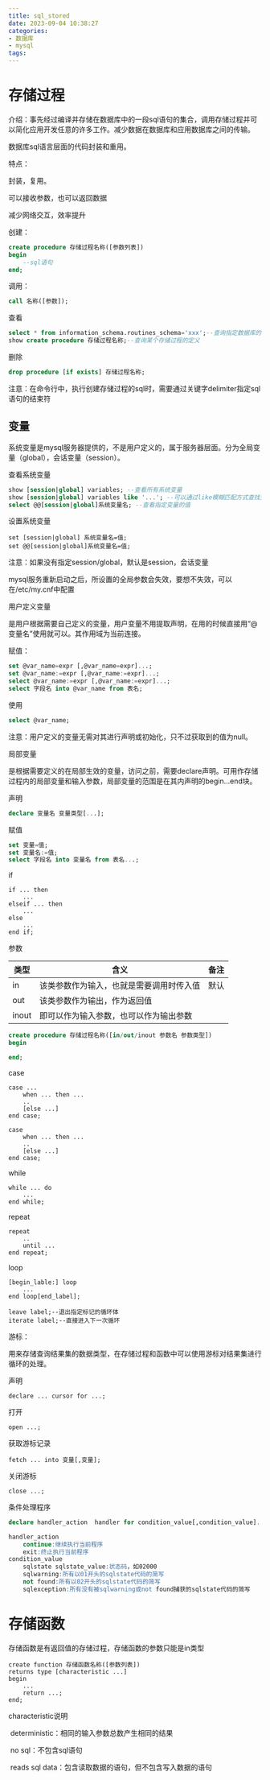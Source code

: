 ```yaml
---
title: sql_stored
date: 2023-09-04 10:38:27
categories:
- 数据库
- mysql
tags:
---
```


# 存储过程

介绍：事先经过编译并存储在数据库中的一段sql语句的集合，调用存储过程并可以简化应用开发任意的许多工作。减少数据在数据库和应用数据库之间的传输。

数据库sql语言层面的代码封装和重用。

特点：

封装，复用。

可以接收参数，也可以返回数据

减少网络交互，效率提升

创建：

```sql
create procedure 存储过程名称([参数列表])
begin
	--sql语句
end;
```

调用：

```sql
call 名称([参数]);
```

查看

```sql
select * from information_schema.routines_schema='xxx';--查询指定数据库的存储过程及状态信息
show create procedure 存储过程名称;--查询某个存储过程的定义
```

删除

```sql
drop procedure [if exists] 存储过程名称;
```

注意：在命令行中，执行创建存储过程的sql时，需要通过关键字delimiter指定sql语句的结束符



## 变量

系统变量是mysql服务器提供的，不是用户定义的，属于服务器层面。分为全局变量（global），会话变量（session）。

查看系统变量

```sql
show [session|global] variables; --查看所有系统变量
show [session|global] variables like '...'; --可以通过like模糊匹配方式查找变量
select @@[session|global]系统变量名; --查看指定变量的值
```

设置系统变量

```mysql
set [session|global] 系统变量名=值;
set @@[session|global]系统变量名=值;
```

注意：如果没有指定session/global，默认是session，会话变量

mysql服务重新启动之后，所设置的全局参数会失效，要想不失效，可以在/etc/my.cnf中配置



用户定义变量

是用户根据需要自己定义的变量，用户变量不用提取声明，在用的时候直接用“@变量名”使用就可以。其作用域为当前连接。

赋值：

```sql
set @var_name=expr [,@var_name=expr]...;
set @var_name:=expr [,@var_name:=expr]...;
select @var_name:=expr [,@var_name:=expr]...;
select 字段名 into @var_name from 表名;
```

使用

```sql
select @var_name;
```

注意：用户定义的变量无需对其进行声明或初始化，只不过获取到的值为null。



局部变量

是根据需要定义的在局部生效的变量，访问之前，需要declare声明。可用作存储过程内的局部变量和输入参数，局部变量的范围是在其内声明的begin...end块。

声明

```sql
declare 变量名 变量类型[...];
```

赋值

```sql
set 变量=值;
set 变量名:=值;
select 字段名 into 变量名 from 表名...;
```



if

```mysql
if ... then 
	...
elseif ... then 
	...
else 
	...
end if;
```

参数

| 类型  | 含义                                     | 备注 |
| ----- | ---------------------------------------- | ---- |
| in    | 该类参数作为输入，也就是需要调用时传入值 | 默认 |
| out   | 该类参数作为输出，作为返回值             |      |
| inout | 即可以作为输入参数，也可以作为输出参数   |      |

```sql
create procedure 存储过程名称([in/out/inout 参数名 参数类型])
begin

end;
```

case

```mysql
case ...
	when ... then ...
	..
	[else ...]
end case;
```

```mysql
case 
	when ... then ...
	..
	[else ...]
end case;
```

while

```mysql
while ... do
	...
end while;
```

repeat

```mysql
repeat 
	..
	until ...
end repeat;
```

loop

```mysql
[begin_lable:] loop
	...
end loop[end_label];

leave label;--退出指定标记的循环体
iterate label;--直接进入下一次循环
```

游标：

用来存储查询结果集的数据类型，在存储过程和函数中可以使用游标对结果集进行循环的处理。

声明

```mysql
declare ... cursor for ...;
```

打开

```mysql
open ...;
```

获取游标记录

```mysql
fetch ... into 变量[,变量];
```

关闭游标

```mysql
close ...;
```

条件处理程序

```sql
declare handler_action  handler for condition_value[,condition_value]... statement;

handler_action
	continue:继续执行当前程序
	exit:终止执行当前程序
condition_value
	sqlstate sqlstate_value:状态码，如02000
	sqlwarning:所有以01开头的sqlstate代码的简写
	not found:所有以02开头的sqlstate代码的简写
	sqlexception:所有没有被sqlwarning或not found捕获的sqlstate代码的简写
```

# 存储函数

存储函数是有返回值的存储过程，存储函数的参数只能是in类型

```mysql
create function 存储函数名称([参数列表])
returns type [characteristic ...]
begin
	...
	return ...;
end;
```

characteristic说明

​	deterministic：相同的输入参数总数产生相同的结果

​	no sql：不包含sql语句

​	reads sql data：包含读取数据的语句，但不包含写入数据的语句

